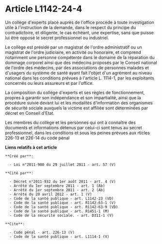 # Article L1142-24-4

Un collège d'experts placé auprès de l'office procède à toute investigation utile à l'instruction de la demande, dans le
respect du principe du contradictoire, et diligente, le cas échéant, une expertise, sans que puisse lui être opposé le secret
professionnel ou industriel. 

Le collège est présidé par un magistrat de l'ordre administratif ou un magistrat de l'ordre judiciaire, en activité ou
honoraire, et comprend notamment une personne compétente dans le domaine de la réparation du dommage corporel ainsi que des
médecins proposés par le Conseil national de l'ordre des médecins, par des associations de personnes malades et d'usagers du
système de santé ayant fait l'objet d'un agrément au niveau national dans les conditions prévues à l'article L. 1114-1, par
les exploitants concernés ou leurs assureurs et par l'office. 

La composition du collège d'experts et ses règles de fonctionnement, propres à garantir son indépendance et son impartialité,
ainsi que la procédure suivie devant lui et les modalités d'information des organismes de sécurité sociale auxquels la
victime est affiliée sont déterminées par décret en Conseil d'Etat. 

Les membres du collège et les personnes qui ont à connaître des documents et informations détenus par celui-ci sont tenus au
secret professionnel, dans les conditions et sous les peines prévues aux rticles 226-13 et 226-14 du code pénal

**Liens relatifs à cet article**

	**Créé par**:

	  - Loi n°2011-900 du 29 juillet 2011 - art. 57 (V)

	**Cité par**:

	  - Décret n°2011-932 du 1er août 2011 - art. 4 (V)
	  - Arrêté du 1er septembre 2011 - art. 1 (Ab)
	  - Arrêté du 1er septembre 2011 - art. 2 (Ab)
	  - Arrêté du 20 avril 2012 - art. 1 (V)
	  - Code de la santé publique - art. L1142-23 (VD)
	  - Code de la santé publique - art. R1142-63-1 (V)
	  - Code de la santé publique - art. R1142-63-9 (VD)
	  - Code de la santé publique - art. R1451-1 (M)
	  - Code de la sécurité sociale. - art. D311-1 (V)

	**Cite**:

	  - Code pénal - art. 226-13 (V)
	  - Code de la santé publique - art. L1114-1 (V)
